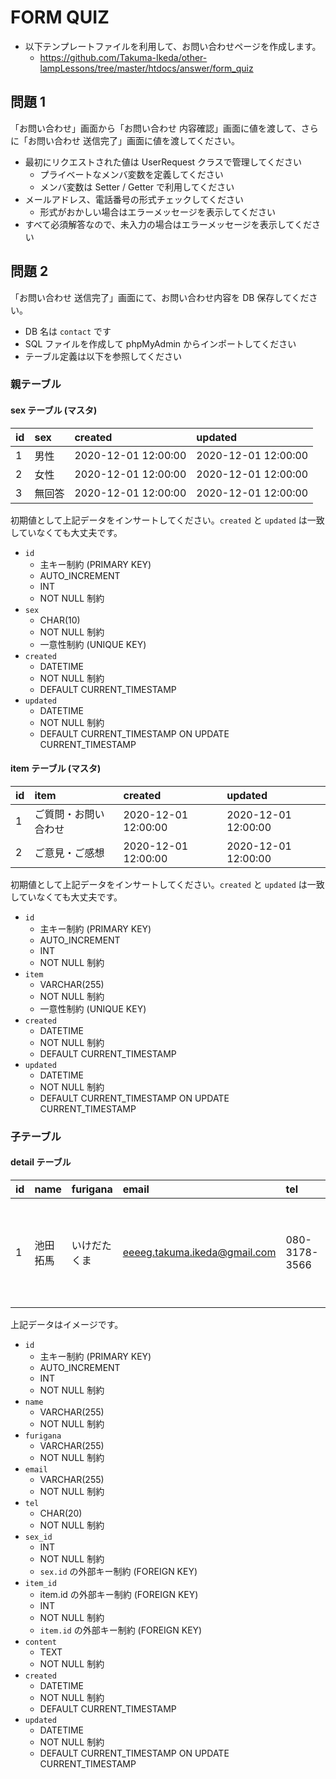 # FORM QUIZ

- 以下テンプレートファイルを利用して、お問い合わせページを作成します。
    - https://github.com/Takuma-Ikeda/other-lampLessons/tree/master/htdocs/answer/form_quiz

## 問題 1

「お問い合わせ」画面から「お問い合わせ 内容確認」画面に値を渡して、さらに「お問い合わせ 送信完了」画面に値を渡してください。

- 最初にリクエストされた値は UserRequest クラスで管理してください
    - プライベートなメンバ変数を定義してください
    - メンバ変数は Setter / Getter で利用してください
- メールアドレス、電話番号の形式チェックしてください
    - 形式がおかしい場合はエラーメッセージを表示してください
- すべて必須解答なので、未入力の場合はエラーメッセージを表示してください

## 問題 2

「お問い合わせ 送信完了」画面にて、お問い合わせ内容を DB 保存してください。

- DB 名は `contact` です
- SQL ファイルを作成して phpMyAdmin からインポートしてください
- テーブル定義は以下を参照してください

### 親テーブル
#### sex テーブル (マスタ)

|id|sex|created|updated|
|:--|:--|:--|:--|
|1|男性|2020-12-01 12:00:00|2020-12-01 12:00:00|
|2|女性|2020-12-01 12:00:00|2020-12-01 12:00:00|
|3|無回答|2020-12-01 12:00:00|2020-12-01 12:00:00|

初期値として上記データをインサートしてください。`created` と `updated` は一致していなくても大丈夫です。

- `id`
    - 主キー制約 (PRIMARY KEY)
    - AUTO_INCREMENT
    - INT
    - NOT NULL 制約
- `sex`
    - CHAR(10)
    - NOT NULL 制約
    - 一意性制約 (UNIQUE KEY)
- `created`
    - DATETIME
    - NOT NULL 制約
    - DEFAULT CURRENT_TIMESTAMP
- `updated`
    - DATETIME
    - NOT NULL 制約
    - DEFAULT CURRENT_TIMESTAMP ON UPDATE CURRENT_TIMESTAMP

#### item テーブル (マスタ)

|id|item|created|updated|
|:--|:--|:--|:--|
|1|ご質問・お問い合わせ|2020-12-01 12:00:00|2020-12-01 12:00:00|
|2|ご意見・ご感想|2020-12-01 12:00:00|2020-12-01 12:00:00|

初期値として上記データをインサートしてください。`created` と `updated` は一致していなくても大丈夫です。

- `id`
    - 主キー制約 (PRIMARY KEY)
    - AUTO_INCREMENT
    - INT
    - NOT NULL 制約
- `item`
    - VARCHAR(255)
    - NOT NULL 制約
    - 一意性制約 (UNIQUE KEY)
- `created`
    - DATETIME
    - NOT NULL 制約
    - DEFAULT CURRENT_TIMESTAMP
- `updated`
    - DATETIME
    - NOT NULL 制約
    - DEFAULT CURRENT_TIMESTAMP ON UPDATE CURRENT_TIMESTAMP

### 子テーブル

#### detail テーブル

|id|name|furigana|email|tel|sex_id|item_id|content|created|updated|
|:--|:--|:--|:--|:--|:--|:--|:--|:--|:--|
|1|池田拓馬|いけだたくま|eeeeg.takuma.ikeda@gmail.com|080-3178-3566|1|1|はじめまして。求人募集していますか？|2020-12-01 12:00:00|2020-12-01 12:00:00|

上記データはイメージです。

- `id`
    - 主キー制約 (PRIMARY KEY)
    - AUTO_INCREMENT
    - INT
    - NOT NULL 制約
- `name`
    - VARCHAR(255)
    - NOT NULL 制約
- `furigana`
    - VARCHAR(255)
    - NOT NULL 制約
- `email`
    - VARCHAR(255)
    - NOT NULL 制約
- `tel`
    - CHAR(20)
    - NOT NULL 制約
- `sex_id`
    - INT
    - NOT NULL 制約
    - `sex.id` の外部キー制約 (FOREIGN KEY)
- `item_id`
    - item.id の外部キー制約 (FOREIGN KEY)
    - INT
    - NOT NULL 制約
    - `item.id` の外部キー制約 (FOREIGN KEY)
- `content`
    - TEXT
    - NOT NULL 制約
- `created`
    - DATETIME
    - NOT NULL 制約
    - DEFAULT CURRENT_TIMESTAMP
- `updated`
    - DATETIME
    - NOT NULL 制約
    - DEFAULT CURRENT_TIMESTAMP ON UPDATE CURRENT_TIMESTAMP
